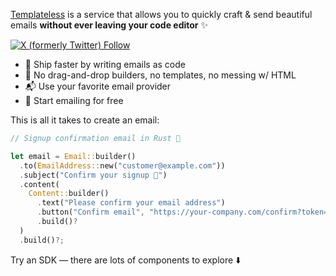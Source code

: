 [Templateless](https://templateless.com/) is a service that allows you to quickly craft & send beautiful emails **without ever leaving your code editor** ✨

[![X (formerly Twitter) Follow](https://img.shields.io/twitter/follow/Templateless)](https://twitter.com/templateless)

- 🚀 Ship faster by writing emails as code
- 🥹 No drag-and-drop builders, no templates, no messing w/ HTML
- 📬 Use your favorite email provider
- 🍺 Start emailing for free

This is all it takes to create an email:

```rust
// Signup confirmation email in Rust 🦀

let email = Email::builder()
  .to(EmailAddress::new("customer@example.com"))
  .subject("Confirm your signup 👋")
  .content(
    Content::builder()
      .text("Please confirm your email address")
      .button("Confirm email", "https://your-company.com/confirm?token=")
      .build()?
  )
  .build()?;
```

Try an SDK — there are lots of components to explore ⬇️

